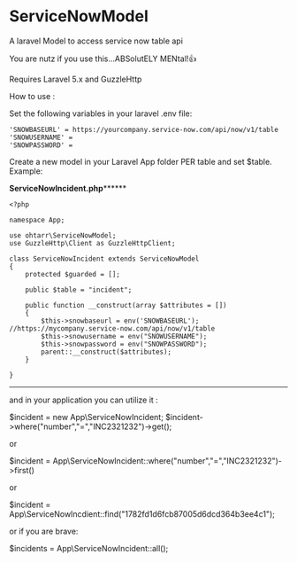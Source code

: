 # ServiceNowModel
A laravel Model to access service now table api

You are nutz if you use this...ABSolutELY MENtal!:+1:

Requires Laravel 5.x and GuzzleHttp

How to use :

Set the following variables in your laravel .env file:
```
'SNOWBASEURL' = https://yourcompany.service-now.com/api/now/v1/table
'SNOWUSERNAME' =
'SNOWPASSWORD' =
```
Create a new model in your Laravel App folder PER table and set $table.  Example:

****************ServiceNowIncident.php**********************
```
<?php

namespace App;

use ohtarr\ServiceNowModel;
use GuzzleHttp\Client as GuzzleHttpClient;

class ServiceNowIncident extends ServiceNowModel
{
    protected $guarded = [];

    public $table = "incident";

    public function __construct(array $attributes = [])
    {
        $this->snowbaseurl = env('SNOWBASEURL'); //https://mycompany.service-now.com/api/now/v1/table
        $this->snowusername = env("SNOWUSERNAME");
        $this->snowpassword = env("SNOWPASSWORD");
        parent::__construct($attributes);
    }

}
```

************************************************************

and in your application you can utilize it :

$incident = new App\ServiceNowIncident;
$incident->where("number","=","INC2321232")->get();

or

$incident = App\ServiceNowIncident::where("number","=","INC2321232")->first()

or

$incident = App\ServiceNowIncdient::find("1782fd1d6fcb87005d6dcd364b3ee4c1");

or if you are brave:

$incidents = App\ServiceNowIncident::all();



